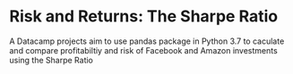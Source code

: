 # Risk and Returns: The Sharpe Ratio
A Datacamp projects aim to use pandas package in Python 3.7 to caculate and compare profitabiltiy and risk of Facebook and Amazon investments using the Sharpe Ratio
